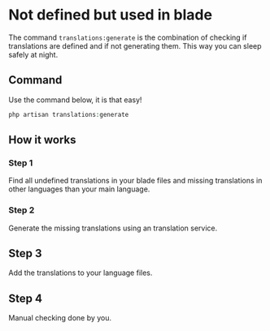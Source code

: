 # Not defined but used in blade
The command `translations:generate` is the combination of checking if translations are defined and if not generating them.
This way you can sleep safely at night.

## Command
Use the command below, it is that easy!

```php
php artisan translations:generate
```

## How it works
### Step 1
Find all undefined translations in your blade files and 
missing translations in other languages than your main language. 

### Step 2
Generate the missing translations using an translation service.

## Step 3
Add the translations to your language files.

## Step 4
Manual checking done by you. 
